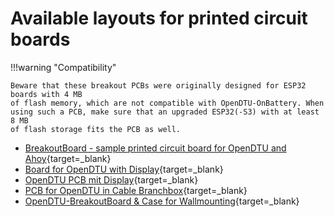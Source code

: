# Available layouts for printed circuit boards

!!!warning "Compatibility"

    Beware that these breakout PCBs were originally designed for ESP32 boards with 4 MB
    of flash memory, which are not compatible with OpenDTU-OnBattery. When
    using such a PCB, make sure that an upgraded ESP32(-S3) with at least 8 MB
    of flash storage fits the PCB as well.

* [BreakoutBoard - sample printed circuit board for OpenDTU and Ahoy](https://github.com/dokuhn/openDTU-BreakoutBoard){target=_blank}
* [Board for OpenDTU with Display](https://github.com/SteffMUC/openDTU_wDisplay2){target=_blank}
* [OpenDTU PCB mit Display](https://github.com/turrican944/OpenDTU-PCB){target=_blank}
* [PCB for OpenDTU in Cable Branchbox](https://github.com/plewka/ESP-Solar_OpenDTU){target=_blank}
* [OpenDTU-BreakoutBoard & Case for Wallmounting](https://github.com/foorschtbar/openDTU-BreakoutBoard){target=_blank}
